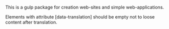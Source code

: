 This is a gulp package for creation web-sites and simple web-applications.

Elements with attribute [data-translation] should be empty not to loose content after translation.

